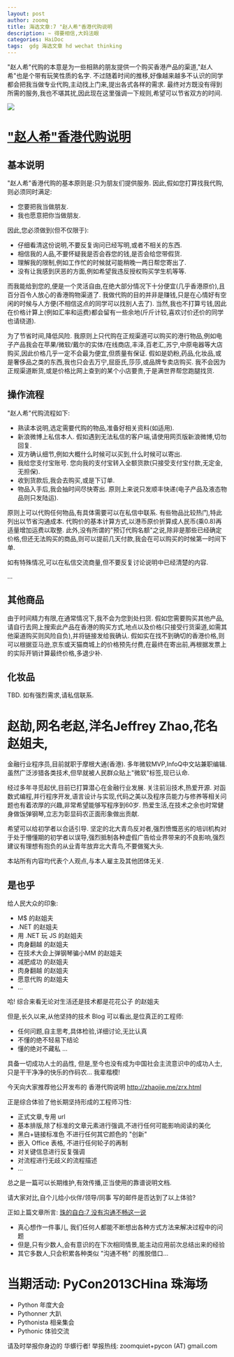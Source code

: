 ```yaml
---
layout: post
author: zoomq
title: 海选文章:7 "赵人希"香港代购说明
description: ~ 得要相信,大妈法眼
categories: HaiDoc
tags:  gdg 海选文章 hd wechat thinking
---
```



"赵人希"代购的本意是为一些相熟的朋友提供一个购买香港产品的渠道,"赵人希"也是个带有玩笑性质的名字. 不过随着时间的推移,好像越来越多不认识的同学都会把我当做专业代购,主动找上门来,提出各式各样的需求. 最终对方既没有得到所需的服务,我也不堪其扰,因此现在这里强调一下规则,希望可以节省双方的时间. 

![](http://blog.zhaojie.me/images/jeffz.jpg)




# ["赵人希"香港代购说明](http://zhaojie.me/zrx.html)


## 基本说明

"赵人希"香港代购的基本原则是:只为朋友们提供服务. 因此,假如您打算找我代购,则必须同时满足:

- 您要把我当做朋友. 
- 我也愿意把你当做朋友. 

<!--more-->

因此,您必须做到(但不仅限于):

- 仔细看清这份说明,不要反复询问已经写明,或者不相关的东西. 
- 相信我的人品,不要怀疑我是否会吞您的钱,是否会给您带假货. 
- 理解我的限制,例如工作忙的时候就可能稍晚一两日帮您寄出了. 
- 没有让我感到厌恶的方面,例如希望我违反授权购买学生机等等. 

而我能给到您的,便是一个灵活自由,在绝大部分情况下十分便宜(几乎香港原价),且百分百令人放心的香港购物渠道了. 我做代购的目的并非是赚钱,只是在心情好有空闲的时候与人方便(不相信这点的同学可以找别人去了). 当然,我也不打算亏钱,因此在价格计算上(例如汇率和运费)都会留有一些余地(斤斤计较,喜欢讨价还价的同学也请绕道). 

为了节省时间,降低风险. 我原则上只代购在正规渠道可以购买的港行物品,例如电子产品我会在苹果/微软/戴尔的实体/在线商店,丰泽,百老汇,苏宁,中原电器等大店购买,因此价格几乎一定不会最为便宜,但质量有保证. 假如是奶粉,药品,化妆品,或是奢侈品之类的东西,我也只会去万宁,屈臣氏,莎莎,或品牌专卖店购买. 我不会因为正规渠道断货,或是价格比网上查到的某个小店要贵,于是满世界帮您跑腿找货. 

## 操作流程

"赵人希"代购流程如下:

- 熟读本说明,选定需要代购的物品,准备好相关资料(如适用). 
- 新浪微博上私信本人. 假如遇到无法私信的客户端,请使用网页版新浪微博,切勿回复. 
- 双方确认细节,例如大概什么时候可以买到,什么时候可以寄出. 
- 我给您支付宝账号. 您向我的支付宝转入全额货款(只接受支付宝付款,无定金,无担保). 
- 收到货款后,我会去购买,或是下订单. 
- 物品入手后,我会抽时间尽快寄出. 原则上来说只发顺丰快递(电子产品及液态物品则只发陆运). 

原则上可以代购任何物品,有具体需要可以在私信中联系. 有些物品比较热门,特此列出以节省沟通成本. 代购价的基本计算方式,以港币原价折算成人民币(乘0.8)再适量增加运费以取整. 此外,没有所谓的"预订代购名额"之说,除非是那些已经确定价格,但还无法购买的商品,则可以提前几天付款,我会在可以购买的时候第一时间下单. 

如有特殊情况,可以在私信交流商量,但不要反复讨论说明中已经清楚的内容. 

...


## 其他商品

由于时间精力有限,在通常情况下,我不会为您到处扫货. 假如您需要购买其他产品,请自行去网上搜索此产品在香港的购买方式,地点以及价格(只接受行货渠道,如需其他渠道购买则风险自负),并将链接发给我确认. 假如实在找不到确切的香港价格,则可以根据亚马逊,京东或天猫商城上的价格预先付费,在最终在寄出前,再根据发票上的实际开销计算最终价格,多退少补. 

## 化妆品

TBD. 如有强烈需求,请私信联系. 


# 赵劼,网名老赵,洋名Jeffrey Zhao,花名赵姐夫,

金融行业程序员,目前就职于摩根大通(香港). 多年微软MVP,InfoQ中文站兼职编辑. 虽然广泛涉猎各类技术,但早就被人民群众贴上"微软"标签,现已认命. 

经过多年寻觅起伏,目前已打算潜心在金融行业发展. 关注前沿技术,热爱开源. 对函数式编程,并行程序开发,语言设计与实现,代码之美以及程序员能力与修养等相关问题也有着浓厚的兴趣,非常希望能够写程序到60岁. 热爱生活,在技术之余也时常健身做饭弹钢琴,立志为彰显码农正面形象做出贡献. 

希望可以给初学者以合适引导. 坚定的北大青鸟反对者,强烈愤慨恶劣的培训机构对于处于懵懂期的初学者以误导,强烈抵制各种虚假广告给业界带来的不良影响,强烈建议有理想有抱负的从业青年放弃北大青鸟,不要做冤大头. 

本站所有内容均代表个人观点,与本人雇主及其他团体无关. 


## 是也乎

给人民大众的印象:

- M$ 的赵姐夫
- .NET 的赵姐夫
- 用 .NET 玩 JS 的赵姐夫
- 肉身翻越 的赵姐夫
- 在技术大会上弹钢琴骗小MM 的赵姐夫
- 减肥成功 的赵姐夫
- 肉身翻越 的赵姐夫
- 愿意代购 的赵姐夫
- ...

哈! 综合来看无论对生活还是技术都是花花公子 的赵姐夫

但是,长久以来,从他坚持的技术 Blog 可以看出,是位真正的工程师:

- 任何问题,自主思考,具体检验,详细讨论,无比认真
- 不懂的绝不轻易下结论
- 懂的绝对不藏私
...

具备一切成功人士的品性, 但是,至今也没有成为中国社会主流意识中的成功人士, 
只是干干净净的快乐的作码农... 我辈楷模!

今天向大家推荐他公开发布的 香港代购说明
http://zhaojie.me/zrx.html

正是综合体验了他长期坚持形成的工程师习性:

- 正式文章,专用 url
- 基本排版,除了标准的文章元素进行强调,不进行任何可能影响阅读的美化
- 黑白+链接标准色 不进行任何其它颜色的 "创新"
- 嵌入 Office 表格, 不进行任何轮子的再制
- 对关键信息进行反复强调
- 对流程进行无歧义的流程描述
- ...

总之是一篇可以长期维护,有效传播,正当使用的靠谱说明文档.

请大家对比,自个儿给小伙伴/领导/同事 写的邮件是否达到了以上体验?

正如上篇文章所言: [珠的自白:7 没有沟通不畅这一说](http://zhgdg.gitcafe.com/2013-10/dm7-communication/)

- 真心想作一件事儿, 我们任何人都能不断想出各种方式方法来解决过程中的问题
- 但是,只有少数人,会有意识的在下次相同情景,能主动应用前次总结出来的经验
- 其它多数人,只会积累各种类似 "沟通不畅" 的推脱借口...




# 当期活动: PyCon2013CHina 珠海场

- Python 年度大会
- Pythonner 大趴
- Pythonista 相亲集会
- Pythonic 体验交流

请及时举报你身边的 华蠎行者!
举报热线: zoomquiet+pycon (AT) gmail.com


